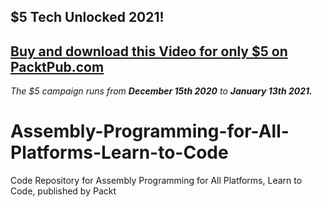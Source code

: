 ## $5 Tech Unlocked 2021!
[Buy and download this Video for only $5 on PacktPub.com](https://www.packtpub.com/product/assembly-programming-for-all-platforms-learn-to-code-video/9781838987541)
-----
*The $5 campaign         runs from __December 15th 2020__ to __January 13th 2021.__*

# Assembly-Programming-for-All-Platforms-Learn-to-Code
Code Repository for Assembly Programming for All Platforms, Learn to Code, published by Packt
